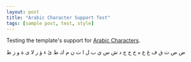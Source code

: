 ```yaml
---
layout: post
title: "Arabic Character Support Test"
tags: [sample post, test, style]
---
```


Testing the template's support for [Arabic Characters](https://en.wikipedia.org/wiki/Arabic_alphabet).

ض ص ث ق ف غ ع ه خ ح ج د 
ش س ي ب ل ا ت ن م ك ط 
ئ ء ؤ ر لا ى ة و ز ظ